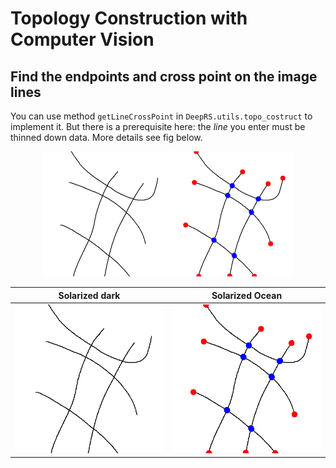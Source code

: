 # Topology Construction with Computer Vision


## Find the endpoints and cross point on the image lines

You can use method ```getLineCrossPoint``` in ```DeepRS.utils.topo_costruct``` to
implement it. But there is a prerequisite here: the *line* you enter must be thinned down data. More details see fig below.

<center class="half">
    <img src="../../figures/demo_topo_constr/inputskeleton.png" width="200" title="input"><img src="../../figures/demo_topo_constr/outputpoint_cov.png" width="200" title="output">
</center>


Solarized dark             |  Solarized Ocean
:-------------------------:|:-------------------------:
![](../../figures/demo_topo_constr/inputskeleton.png)  |  ![](../../figures/demo_topo_constr/outputpoint_cov.png)
